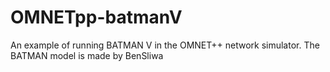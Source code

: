# OMNETpp-batmanV
An example of running BATMAN V in the OMNET++ network simulator. The BATMAN model is made by BenSliwa

